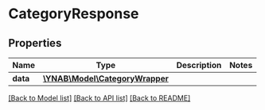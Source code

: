 # CategoryResponse

## Properties
Name | Type | Description | Notes
------------ | ------------- | ------------- | -------------
**data** | [**\YNAB\Model\CategoryWrapper**](CategoryWrapper.md) |  | 

[[Back to Model list]](../README.md#documentation-for-models) [[Back to API list]](../README.md#documentation-for-api-endpoints) [[Back to README]](../README.md)


